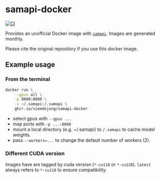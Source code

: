 # samapi-docker
[![CI](https://github.com/siemdejong/samapi-docker/actions/workflows/ci.yml/badge.svg)](https://github.com/siemdejong/samapi-docker/actions/workflows/ci.yml)

Provides an unofficial Docker image with [`samapi`](https://github.com/ksugar/samapi).
Images are generated monthly.

Please cite the original repository if you use this docker image.

## Example usage

### From the terminal

```sh
docker run \
    --gpus all \
    -p 8000:8000 \
    -v ~/.samapi:/.samapi \
    ghcr.io/siemdejong/samapi-docker
```
- select gpus with `--gpus ...`
- map ports with `-p ...:8000`
- mount a local directory (e.g. ~/.samapi) to `/.samapi` to cache model weights.
- pass `--workers=...` to change the default number of workers (2).

### Different CUDA version
Images have are tagged by cuda version (`*-cu118` or `*-cu128`).
`latest` always refers to `*-cu118` to ensure compatibility.
